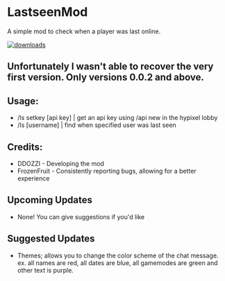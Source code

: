 # LastseenMod
A simple mod to check when a player was last online.

 <a href="https://github.com/ddozzi/LastseenMod/releases" target="_blank">
    <img alt="downloads" src="https://img.shields.io/github/downloads/ddozzi/LastseenMod/total?color=4166f5&style=flat-square" />
  </a>

## Unfortunately I wasn't able to recover the very first version. Only versions 0.0.2 and above.

## Usage:

- /ls setkey [api key] | get an api key using /api new in the hypixel lobby
- /ls [username] | find when specified user was last seen

## Credits:

- DDOZZI - Developing the mod
- FrozenFruit - Consistently reporting bugs, allowing for a better experience 


## Upcoming Updates 

- None! You can give suggestions if you'd like


## Suggested Updates

- Themes; allows you to change the color scheme of the chat message. ex. all names are red, all dates are blue, all gamemodes are green and other text is purple.


